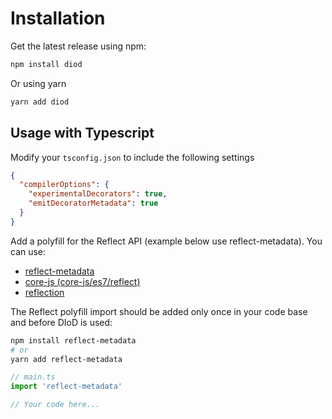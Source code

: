 # Installation

Get the latest release using npm:

```sh
npm install diod
```

Or using yarn

```sh
yarn add diod
```

## Usage with Typescript

Modify your `tsconfig.json` to include the following settings

```json
{
  "compilerOptions": {
    "experimentalDecorators": true,
    "emitDecoratorMetadata": true
  }
}
```

Add a polyfill for the Reflect API (example below use reflect-metadata). You can use:

- [reflect-metadata](https://www.npmjs.com/package/reflect-metadata)
- [core-js (core-js/es7/reflect)](https://www.npmjs.com/package/core-js)
- [reflection](https://www.npmjs.com/package/@abraham/reflection)

The Reflect polyfill import should be added only once in your code base and before DIoD is used:

```sh
npm install reflect-metadata
# or
yarn add reflect-metadata
```

```ts
// main.ts
import 'reflect-metadata'

// Your code here...
```
